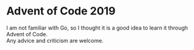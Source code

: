 # Advent of Code 2019

I am not familiar with Go, so I thought it is a good idea to learn it through Advent of Code.  
Any advice and criticism are welcome.
